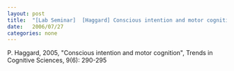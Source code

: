 ```yaml
---
layout: post
title:  "[Lab Seminar]  [Haggard] Conscious intention and motor cognition"
date:   2006/07/27
categories: none
---
```






P. Haggard, 2005, "Conscious intention and motor cognition", Trends in Cognitive Sciences, 9(6): 290-295



 

